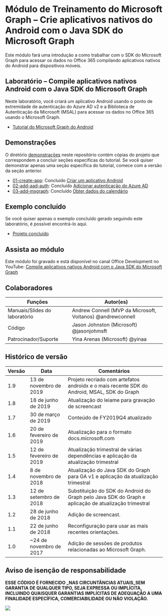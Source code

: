 # Módulo de Treinamento do Microsoft Graph – Crie aplicativos nativos do Android com o Java SDK do Microsoft Graph

Este módulo fará uma introdução a como trabalhar com o SDK do Microsoft Graph para acessar os dados no Office 365 compilando aplicativos nativos do Android para dispositivos móveis.

## Laboratório – Compile aplicativos nativos Android com o Java SDK do Microsoft Graph

Neste laboratório, você criará um aplicativo Android usando o ponto de extremidade de autenticação do Azure AD v2 e a Biblioteca de Autenticação da Microsoft (MSAL) para acessar os dados no Office 365 usando o Microsoft Graph.

- [Tutorial do Microsoft Graph do Android](https://docs.microsoft.com/graph/tutorials/android)

## Demonstrações

O diretório [demonstrações](./demos) neste repositório contém cópias do projeto que correspondem a concluir seções específicas do tutorial. Se você quiser demonstrar apenas uma seção específica do tutorial, comece com a versão da seção anterior.

- [01-create-app](demos/01-create-app): Concluído [Criar um aplicativo Android](https://docs.microsoft.com/graph/tutorials/android?tutorial-step=1)
- [02-add-aad-auth](demos/02-add-aad-auth): Concluído [Adicionar autenticação do Azure AD](https://docs.microsoft.com/graph/tutorials/android?tutorial-step=3)
- [03-add-msgraph](demos/03-add-msgraph): Concluído [Obter dados do calendário](https://docs.microsoft.com/graph/tutorials/android?tutorial-step=4)

## Exemplo concluído

Se você quiser apenas o exemplo concluído gerado seguindo este laboratório, é possível encontrá-lo aqui.

- [Projeto concluído](demos/03-add-msgraph)

## Assista ao módulo

Este módulo foi gravado e está disponível no canal Office Development no YouTube: [Compile aplicativos nativos Android com o Java SDK do Microsoft Graph](https://youtu.be/BLmOmv4FSsQ)

## Colaboradores

| Funções | Autor(es) |
| -------------------- | ------------------------------------------------------------------------------------- |
| Manuais/Slides do laboratório | Andrew Connell (MVP da Microsoft, Voitanos) @andrewconnell |
| Código | Jason Johnston (Microsoft) @jasonjohmsft |
| Patrocinador/Suporte | Yina Arenas (Microsoft) @yinaa |

## Histórico de versão

| Versão | Data | Comentários |
| ------- | ------------------ | -------------------------------------------------------------------------- |
| 1.9 | 13 de novembro de 2019 | Projeto recriado com artefatos androidx e o mais recente SDK do Android, MSAL, SDK do Graph |
| 1.8 | 18 de junho de 2019 | Atualização do leiame para gravação de screencast |
| 1.7 | 30 de março de 2019 | Conteúdo de FY2019Q4 atualizado |
| 1.6 | 20 de fevereiro de 2019 | Atualização para o formato docs.microsoft.com |
| 1.5 | 12 de fevereiro de 2019 | Atualização trimestral de várias dependências e aplicação da atualização trimestral |
| 1.4 | 8 de novembro de 2018 | Atualização do Java SDK do Graph para GA v1 e aplicação da atualização trimestral |
| 1.3 | 12 de setembro de 2018 | Substituição do SDK do Android do Graph pelo Java SDK do Graph e aplicação de atualização trimestral |
| 1.2 | 28 de junho de 2018 | Adição de screencast. |
| 1.1 | 22 de junho de 2018 | Reconfiguração para usar as mais recentes orientações. |
| 1.0 | ~24 de novembro de 2017 | Adição de sessões de produtos relacionadas ao Microsoft Graph. |

## Aviso de isenção de responsabilidade

**ESSE CÓDIGO É FORNECIDO _NAS CIRCUNTÂNCIAS ATUAIS_SEM GARANTIA DE QUALQUER TIPO, SEJA EXPRESSA OU IMPLÍCITA, INCLUINDO QUAISQUER GARANTIAS IMPLÍCITAS DE ADEQUAÇÃO A UMA FINALIDADE ESPECÍFICA, COMERCIABILIDADE OU NÃO VIOLAÇÃO.**

<!-- markdownlint-disable MD033 -->
<img src="https://telemetry.sharepointpnp.com/msgraph-training-android" />
